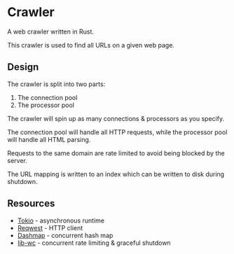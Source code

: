# Crawler

A web crawler written in Rust.

This crawler is used to find all URLs on a given web page.

## Design

The crawler is split into two parts:

1. The connection pool
2. The processor pool

The crawler will spin up as many connections & processors as you specify. 

The connection pool will handle all HTTP requests, while the processor pool will handle all HTML parsing.

Requests to the same domain are rate limited to avoid being blocked by the server.

The URL mapping is written to an index which can be written to disk during shutdown.

## Resources

- [Tokio](https://tokio.rs/) - asynchronous runtime
- [Reqwest](https://docs.rs/reqwest/latest/reqwest/) - HTTP client
- [Dashmap](https://docs.rs/dashmap/5.4.0/dashmap/) - concurrent hash map
- [lib-wc](https://docs.rs/lib-wc/latest/lib_wc/) - concurrent rate limiting & graceful shutdown